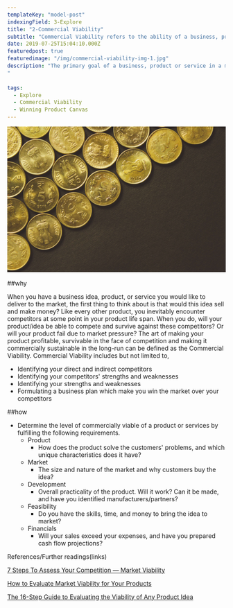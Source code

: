 ```yaml
---
templateKey: "model-post"
indexingField: 3-Explore
title: "2-Commercial Viability"
subtitle: "Commercial Viability refers to the ability of a business, product or service to compete effectively with its competitors and to be profitable."
date: 2019-07-25T15:04:10.000Z
featuredpost: true
featuredimage: "/img/commercial-viability-img-1.jpg"
description: "The primary goal of a business, product or service in a market is to make profits and the Commercial Viability measures how well a business, product or service compete with its competitors and its ability to make a profit. For a product to be successful in the long run, the two crucial factors are its ability to make profits and to survive in the market along with its competitors for a foreseeable amount of time. The combination of these two factors gives meaning to the term Commercial Viability.
"

tags:
  - Explore
  - Commercial Viability
  - Winning Product Canvas
---
```


![commercial-viability](/img/commercial-viability-img-1.jpg)

##why

When you have a business idea, product, or service you would like to deliver to the market, the first thing to think about is that would this idea sell and make money? Like every other product, you inevitably encounter competitors at some point in your product life span. When you do, will your product/idea be able to compete and survive against these competitors? Or will your product fail due to market pressure? 
The art of making your product profitable, survivable in the face of competition and making it commercially sustainable in the long-run can be defined as the Commercial Viability. Commercial Viability includes but not limited to,
- Identifying your direct and indirect competitors
- Identifying your competitors' strengths and weaknesses
- Identifying your strengths and weaknesses
- Formulating a business plan which make you win the market over your competitors

##how

- Determine the level of commercially viable of a product or services by fulfilling the following requirements.
  - Product
    - How does the product solve the customers' problems, and which unique characteristics does it have?
  - Market
    - The size and nature of the market and why customers buy the idea?
  - Development
    - Overall practicality of the product. Will it work? Can it be made, and have you identified manufacturers/partners?
  - Feasibility
    - Do you have the skills, time, and money to bring the idea to market?
  - Financials
    - Will your sales exceed your expenses, and have you prepared cash flow projections?

References/Further readings(links)

[7 Steps To Assess Your Competition — Market Viability](https://medium.com/plusacumen/market-viability-7-steps-to-assess-your-competition-e4f67de84979)

[How to Evaluate Market Viability for Your Products](https://www.bigcommerce.com/blog/evaluate-product-market-viability/#undefined)

[The 16-Step Guide to Evaluating the Viability of Any Product Idea](https://www.shopify.com/blog/13640265-the-16-step-guide-to-evaluating-the-viability-of-any-product-idea)

